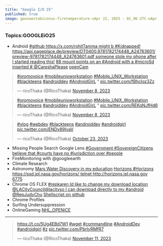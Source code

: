 ```yaml
---
title: "Google I/O 25"
published: true
image: goeswestabiconus-firetemperature-sApr 22, 2025 - 01_06 UTC-eApr 22, 2025 - 02_41 UTC
---
```

### Topics:GOOGLEiO25
- Android
[#github https://x.com/rohitTamma might b #Kidnapped! https://api.pageplace.de/preview/DT0400.9781782174448_A24763601/preview-9781782174448_A24763601.pdf someone stole my phone after I started reading this!](https://x.com/RicoThaka/status/1855730949922918697)
[88 mount points on an #Android with a #microSd inserted # @CareshaPlease](https://x.com/RicoThaka/status/1715835712841621776)
[openCam](https://x.com/RicoThaka/status/1722069095976210684)


<div class="tupperware">
<blockquote class="twitter-tweet" data-media-max-width="560"><p lang="und" dir="ltr"><a href="https://twitter.com/hashtag/oromovoice?src=hash&amp;ref_src=twsrc%5Etfw">#oromovoice</a> <a href="https://twitter.com/hashtag/mobileunixworkstation?src=hash&amp;ref_src=twsrc%5Etfw">#mobileunixworkstation</a> <a href="https://twitter.com/hashtag/Mobile_UNiX_Workstation?src=hash&amp;ref_src=twsrc%5Etfw">#Mobile_UNiX_Workstation</a> <a href="https://twitter.com/hashtag/blackteens?src=hash&amp;ref_src=twsrc%5Etfw">#blackteens</a> <a href="https://twitter.com/hashtag/androiddev?src=hash&amp;ref_src=twsrc%5Etfw">#androiddev</a> <a href="https://twitter.com/hashtag/AndroidGirL?src=hash&amp;ref_src=twsrc%5Etfw">#AndroidGirL</a> ° <a href="https://t.co/fBhcIoz3Zz">pic.twitter.com/fBhcIoz3Zz</a></p>&mdash; ricoThaka (@RicoThaka) <a href="https://twitter.com/RicoThaka/status/1722256470627246280?ref_src=twsrc%5Etfw">November 8, 2023</a></blockquote> <script async src="https://platform.twitter.com/widgets.js" charset="utf-8"></script>

<blockquote class="twitter-tweet" data-media-max-width="560"><p lang="und" dir="ltr"><a href="https://twitter.com/hashtag/oromovoice?src=hash&amp;ref_src=twsrc%5Etfw">#oromovoice</a> <a href="https://twitter.com/hashtag/mobileunixworkstation?src=hash&amp;ref_src=twsrc%5Etfw">#mobileunixworkstation</a> <a href="https://twitter.com/hashtag/Mobile_UNiX_Workstation?src=hash&amp;ref_src=twsrc%5Etfw">#Mobile_UNiX_Workstation</a> <a href="https://twitter.com/hashtag/blackteens?src=hash&amp;ref_src=twsrc%5Etfw">#blackteens</a> <a href="https://twitter.com/hashtag/androiddev?src=hash&amp;ref_src=twsrc%5Etfw">#androiddev</a> <a href="https://twitter.com/hashtag/AndroidGirL?src=hash&amp;ref_src=twsrc%5Etfw">#AndroidGirL</a> ° <a href="https://t.co/REKqNJfHd6">pic.twitter.com/REKqNJfHd6</a></p>&mdash; ricoThaka (@RicoThaka) <a href="https://twitter.com/RicoThaka/status/1722254418543075352?ref_src=twsrc%5Etfw">November 8, 2023</a></blockquote> <script async src="https://platform.twitter.com/widgets.js" charset="utf-8"></script>

<blockquote class="twitter-tweet" data-media-max-width="560"><p lang="qme" dir="ltr"><a href="https://twitter.com/hashtag/vlog?src=hash&amp;ref_src=twsrc%5Etfw">#vlog</a> <a href="https://twitter.com/hashtag/webdev?src=hash&amp;ref_src=twsrc%5Etfw">#webdev</a> <a href="https://twitter.com/hashtag/blackteens?src=hash&amp;ref_src=twsrc%5Etfw">#blackteens</a> <a href="https://twitter.com/hashtag/androiddev?src=hash&amp;ref_src=twsrc%5Etfw">#androiddev</a> <a href="https://twitter.com/hashtag/androidgirl?src=hash&amp;ref_src=twsrc%5Etfw">#androidgirl</a> <a href="https://t.co/ENDv89IvaV">pic.twitter.com/ENDv89IvaV</a></p>&mdash; ricoThaka (@RicoThaka) <a href="https://twitter.com/RicoThaka/status/1716525943643361327?ref_src=twsrc%5Etfw">October 23, 2023</a></blockquote> <script async src="https://platform.twitter.com/widgets.js" charset="utf-8"></script>
</div>


- Missing People Search Google Lens
[#Government #SovereignCitizens believe that #courts have no #jurisdiction over #people](https://x.com/RicoThaka/status/1816885652455325760)
- FireMonitoring with @googleearth
- Climate Research
- Astronomy
[Mars Water Discovery in my education](https://x.com/RicoThaka/status/1860402735847473252)
[Horizons #Horizons https://ssd.jpl.nasa.gov/horizons/ telnet http://horizons.jpl.nasa.gov 6775](https://x.com/RicoThaka/status/1873117328315195803)
- Chrome OS FLEX
[#repkaren Id like to change my download location @LACityCouncil@lacityso I can download directly to my #android @RepJudyChu](https://x.com/RicoThaka/status/1887592005062303994)
[Shellscript on github](https://x.com/RicoThaka/status/1872370165767397571)
- Chrome Profiles
- Surfing Undersuppression 
- OnlineGaming
[NHL_OPENiCE](https://www.retrogames.cc/arcade-games/2-on-2-open-ice-challenge-rev-1-21.html)
--- 

<blockquote class="twitter-tweet"><p lang="qme" dir="ltr"><a href="https://t.co/5Ug4EBd7W1">https://t.co/5Ug4EBd7W1</a> <a href="https://twitter.com/hashtag/wget?src=hash&amp;ref_src=twsrc%5Etfw">#wget</a> <a href="https://twitter.com/hashtag/commandline?src=hash&amp;ref_src=twsrc%5Etfw">#commandline</a> <a href="https://twitter.com/hashtag/AndroidDev?src=hash&amp;ref_src=twsrc%5Etfw">#AndroidDev</a> <a href="https://twitter.com/hashtag/androidgirl?src=hash&amp;ref_src=twsrc%5Etfw">#androidgirl</a> <a href="https://twitter.com/hashtag/z?src=hash&amp;ref_src=twsrc%5Etfw">#z</a> <a href="https://t.co/PbrlyRMfR7">pic.twitter.com/PbrlyRMfR7</a></p>&mdash; ricoThaka (@RicoThaka) <a href="https://twitter.com/RicoThaka/status/1723170636611322046?ref_src=twsrc%5Etfw">November 11, 2023</a></blockquote> <script async src="https://platform.twitter.com/widgets.js" charset="utf-8"></script>